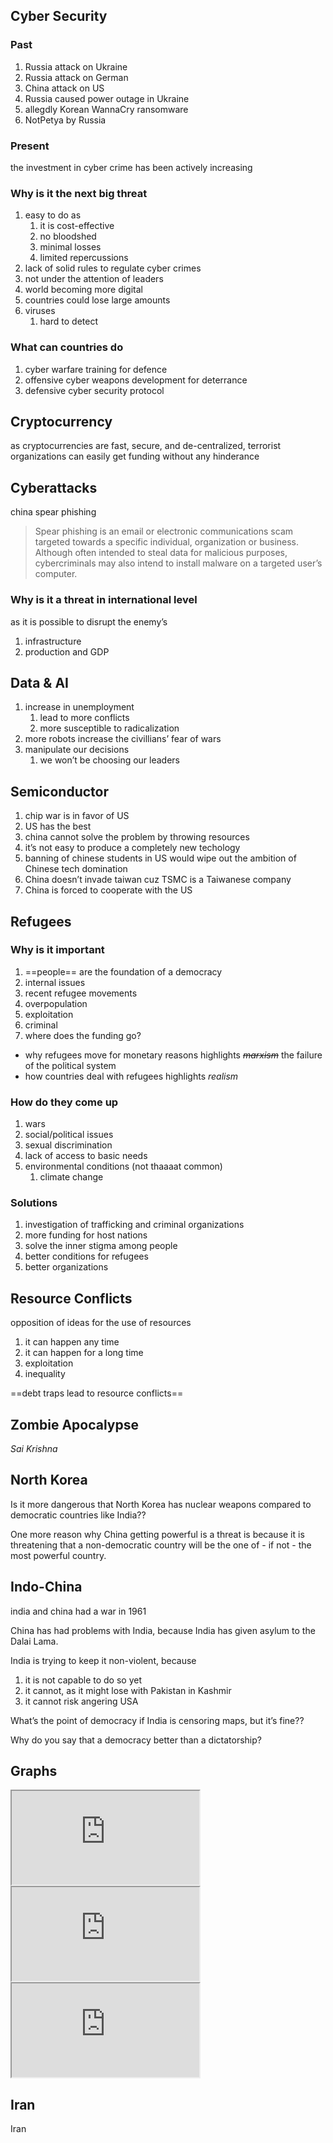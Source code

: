 ## Cyber Security

### Past

1. Russia attack on Ukraine
2. Russia attack on German
3. China attack on US
4. Russia caused power outage in Ukraine
5. allegdly Korean WannaCry ransomware
6. NotPetya by Russia

### Present

the investment in cyber crime has been actively increasing

### Why is it the next big threat

1. easy to do as
   1. it is cost-effective
   2. no bloodshed
   3. minimal losses
   4. limited repercussions
2. lack of solid rules to regulate cyber crimes
3. not under the attention of leaders
4. world becoming more digital
5. countries could lose large amounts
6. viruses
   1. hard to detect

### What can countries do

1. cyber warfare training for defence
2. offensive cyber weapons development for deterrance
3. defensive cyber security protocol

## Cryptocurrency

as cryptocurrencies are fast, secure, and de-centralized, terrorist organizations can easily get funding without any hinderance

## Cyberattacks

china spear phishing

> Spear phishing is an email or electronic communications scam targeted towards a specific individual, organization or business. Although often intended to steal data for malicious purposes, cybercriminals may also intend to install malware on a targeted user’s computer.

### Why is it a threat in international level

as it is possible to disrupt the enemy’s

1. infrastructure
2. production and GDP

## Data & AI

1. increase in unemployment
   1. lead to more conflicts
   2. more susceptible to radicalization
2. more robots increase the civillians’ fear of wars
3. manipulate our decisions
   1. we won’t be choosing our leaders

## Semiconductor

1. chip war is in favor of US
2. US has the best
3. china cannot solve the problem by throwing resources
4. it’s not easy to produce a completely new techology
5. banning of chinese students in US would wipe out the ambition of Chinese tech domination
6. China doesn’t invade taiwan cuz TSMC is a Taiwanese company
7. China is forced to cooperate with the US

## Refugees

### Why is it important

1. ==people== are the foundation of a democracy
2. internal issues
3. recent refugee movements
4. overpopulation
5. exploitation
6. criminal
7. where does the funding go?

- why refugees move for monetary reasons highlights ~~*marxism*~~ the failure of the political system 
- how countries deal with refugees highlights *realism*

### How do they come up

1. wars
2. social/political issues
3. sexual discrimination
4. lack of access to basic needs
5. environmental conditions (not thaaaat common)
   1. climate change

### Solutions

1. investigation of trafficking and criminal organizations
2. more funding for host nations
3. solve the inner stigma among people
4. better conditions for refugees
5. better organizations

## Resource Conflicts

opposition of ideas for the use of resources

1. it can happen any time
2. it can happen for a long time
3. exploitation
4. inequality

==debt traps lead to resource conflicts==

## Zombie Apocalypse

*Sai Krishna*

## North Korea

Is it more dangerous that North Korea has nuclear weapons compared to democratic countries like India??

One more reason why China getting powerful is a threat is because
it is threatening that a non-democratic country will be the one of - if not - the most powerful country.

## Indo-China

india and china had a war in 1961

China has had problems with India, because India has given asylum to the Dalai Lama.

India is trying to keep it non-violent, because

1. it is not capable to do so yet
2. it cannot, as it might lose with Pakistan in Kashmir
3. it cannot risk angering USA

What’s the point of democracy if India is censoring maps, but it’s fine??

Why do you say that a democracy better than a dictatorship?

## Graphs

<iframe src="https://ourworldindata.org/grapher/refugee-population-by-country-or-territory-of-origin" loading="lazy"></iframe>

<iframe src="https://ourworldindata.org/grapher/refugee-population-by-country-or-territory-of-asylum?" loading="lazy"></iframe>

<iframe src="https://ourworldindata.org/grapher/trade-as-share-of-gdp" loading="lazy"></iframe>

## Iran

Iran 
